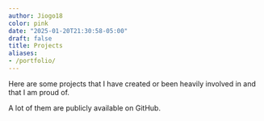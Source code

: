 ```yaml
---
author: Jiogo18
color: pink
date: "2025-01-20T21:30:58-05:00"
draft: false
title: Projects
aliases:
- /portfolio/
---
```


Here are some projects that I have created or been heavily involved in and that I am proud of.

A lot of them are publicly available on GitHub.
